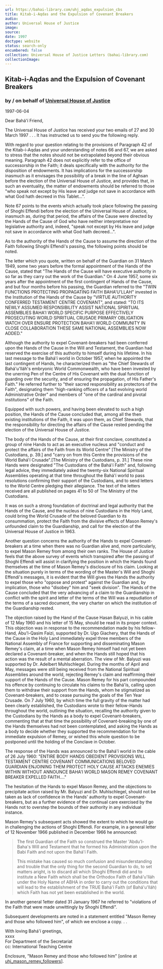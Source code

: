 ```yaml
---
url: https://bahai-library.com/uhj_aqdas_expulsion_cbs
title: Kitab-i-Aqdas and the Expulsion of Covenant Breakers
audio: 
author: Universal House of Justice
image: 
source: 
date: 1997
doctype: website
status: search-only
encumbered: false
collection: Universal House of Justice Letters (bahai-library.com)
collectionImage: 
---
```



## Kitab-i-Aqdas and the Expulsion of Covenant Breakers

### by / on behalf of [Universal House of Justice](https://bahai-library.com/author/Universal+House+of+Justice)

1997-06-04


Dear Bahá'í Friend,

The Universal House of Justice has received your two emails of 27 and 30 March 1997 . . . It has instructed us to send you the following reply.

With regard to your question relating to the provisions of Paragraph 42 of the Kitab-i-Aqdas and your understanding of notes 66 and 67, we are asked to stress that the notes should not be extrapolated beyond their obvious meaning. Paragraph 42 does not explicitly refer to the office of successorship in the Faith; it deals specifically with the authority for the disposition of endowments. It has implications for the successorship inasmuch as it envisages the possibility of a break in the line of Aghsan before the election of the Universal House of Justice, and provides that, in such an eventuality, the matter of endowments should be referred to those "who speak not except by His leave and judge not save in accordance with what God hath decreed in this Tablet...".

Note 67 points to the events which actually took place following the passing of Shoghi Effendi before the election of the Universal House of Justice, inasmuch as, during that period, the affairs of the Cause were directed by the Hands of the Cause of God who have neither interpretative nor legislative authority and, indeed, "speak not except by His leave and judge not save in accordance with what God hath decreed...".

As to the authority of the Hands of the Cause to assume the direction of the Faith following Shoghi Effendi's passing, the following points should be noted.

The letter which you quote, written on behalf of the Guardian on 31 March 1949, some two years before the formal appointment of the Hands of the Cause, stated that "The Hands of the Cause will have executive authority in so far as they carry out the work of the Guardian." On 4 June 1957, some six years after the appointment of the first contingent of Hands of the Cause, and but four months before his passing, the Guardian referred to the "TWIN FUNCTIONS PROTECTING PROPAGATING FAITH BAHA'U'LLAH" invested in the Institution of the Hands of the Cause by "VIRTUE AUTHORITY CONFERRED TESTAMENT CENTRE COVENANT", and stated: "TO ITS NEWLY ASSUMED RESPONSIBILITY ASSIST NATIONAL SPIRITUAL ASSEMBLIES BAHA'I WORLD SPECIFIC PURPOSE EFFECTIVELY PROSECUTING WORLD SPIRITUAL CRUSADE PRIMARY OBLIGATION WATCH OVER ENSURE PROTECTION BAHA'I WORLD COMMUNITY IN CLOSE COLLABORATION THESE SAME NATIONAL ASSEMBLIES NOW ADDED."

Although the authority to expel Covenant-breakers had been conferred upon the Hands of the Cause in the Will and Testament, the Guardian had reserved the exercise of this authority to himself during his lifetime. In his last message to the Bahá'í world in October 1957, when he appointed the last contingent of Hands, he characterized them as "the Chief Stewards of Bahá'u'lláh's embryonic World Commonwealth, who have been invested by the unerring Pen of the Centre of His Covenant with the dual function of guarding over the security, and of ensuring the propagation, of His Father's Faith." He referred further to "their sacred responsibility as protectors of the Faith", designating them "high-ranking officers of a fast evolving world Administrative Order" and members of "one of the cardinal and pivotal institutions" of the Faith.

Equipped with such powers, and having been elevated to such a high position, the Hands of the Cause concluded that, among all the then existing institutions of the Faith, it was upon them, as Chief Stewards, that the responsibility for directing the affairs of the Cause rested pending the election of the Universal House of Justice.

The body of the Hands of the Cause, at their first conclave, constituted a group of nine Hands to act as an executive nucleus and "conduct and protect the affairs of the Faith from its World Centre" \[The Ministry of the Custodians, p. 39.\] and "carry on from this Centre the provisions of the World Bahá'í Crusade".\[The Ministry of the Custodians, p. 31.\] These nine Hands were designated "The Custodians of the Bahá'í Faith" and, following legal advice, they immediately asked the twenty-six National Spiritual Assemblies operating at that time throughout the Bahá'í world to pass resolutions confirming their support of the Custodians, and to send letters to the World Centre pledging their allegiance. The text of the letters received are all published on pages 41 to 50 of The Ministry of the Custodians.

It was on such a strong foundation of doctrinal and legal authority that the Hands of the Cause, and the nucleus of nine Custodians in the Holy Land, could bring the World Crusade of the beloved Guardian to its consummation, protect the Faith from the divisive effects of Mason Remey's unfounded claim to the Guardianship, and call for the election of the Universal House of Justice in 1963.

Another question concerns the authority of the Hands to expel Covenant-breakers at a time when there was no Guardian alive and, more particularly, to expel Mason Remey from among their own ranks. The House of Justice feels that the above survey of events which transpired after the passing of Shoghi Effendi will assist in clarifying the position in which the Hands found themselves at the time of Mason Remey's disclosure of his claim. Looking at the situation purely in terms of the wording of the Master's Will and Shoghi Effendi's messages, it is evident that the Will gives the Hands the authority to expel those who "oppose and protest" against the Guardian and, by implication, those who "disobey" him and "seek division". The Hands of the Cause concluded that the very advancing of a claim to the Guardianship in conflict with the spirit and letter of the terms of the Will was a repudiation of the terms of a sacred document, the very charter on which the institution of the Guardianship rested.

The objection raised by the Hand of the Cause Hasan Balyuzi, in his cable of 12 May 1960 and his letter of 15 May, should be read in its proper context. This objection was in response to the recommendation made by his fellow-Hand, Abu'l-Qasim Faizi, supported by Dr. Ugo Giachery, that the Hands of the Cause in the Holy Land immediately expel three members of the National Assembly of France for supporting and disseminating Mason Remey's claim, at a time when Mason Remey himself had not yet been declared a Covenant-breaker, and when the Hands still hoped that his action was the result of a mental aberration. The view of Mr. Balyuzi was supported by Dr. Adelbert Muhlschlegel. During the months of April and May, messages were still being received from the National Spiritual Assemblies around the world, rejecting Remey's claim and reaffirming their support of the Hands of the Cause. Mason Remey for his part compounded his offence by continuing to circulate his claims to the Bahá'ís, calling upon them to withdraw their support from the Hands, whom he stigmatized as Covenant-breakers, and to cease pursuing the goals of the Ten Year Crusade. On 7 July 1960, by which time the full gravity of the matter had been clearly established, the Custodians wrote to their fellow-Hands throughout the world, outlining the situation, recalling the authority given to the Custodians by the Hands as a body to expel Covenant-breakers, commenting that at that time the possibility of Covenant-breaking by one of the Hands themselves had not been contemplated, and asking the Hands as a body to decide whether they supported the recommendation for the immediate expulsion of Remey, or wished this whole question to be postponed until the holding of the Conclave in October.

The response of the Hands was announced to the Bahá'í world in the cable of 26 July 1960: "ENTIRE BODY HANDS OBEDIENT PROVISIONS WILL TESTAMENT CENTRE COVENANT COMMUNICATIONS BELOVED GUARDIAN ENJOINING THEM PROTECT HOLY CAUSE ATTACKS ENEMIES WITHIN WITHOUT ANNOUNCE BAHA'I WORLD MASON REMEY COVENANT BREAKER EXPELLED FAITH...."

The hesitation of the Hands to expel Mason Remey, and the objections to precipitate action raised by Mr. Balyuzi and Dr. Muhlschlegel, should not be taken as lack of confidence in the Hands' authority to expel Covenant-breakers, but as a further evidence of the continual care exercised by the Hands not to overstep the bounds of their authority in any individual instance.

Mason Remey's subsequent acts showed the extent to which he would go in challenging the actions of Shoghi Effendi. For example, in a general letter of 12 November 1966 published in December 1966 he announced:

> The first Guardian of the Faith so construed the Master 'Abdu'l- Baha's Will and Testament that he formed his Administration upon the Babi Faith and not upon the Bahá'í Faith.
> 
> This mistake has caused so much confusion and misunderstanding and trouble that the only thing for the second Guardian to do, to set matters aright, is to discard all which Shoghi Effendi did and to institute a New Faith which shall be the Orthodox Faith of Bahá'u'lláh under the Holy Name of ABHA in order to carry out the conditions that will lead to the establishment of the TRUE Bahá'í Faith (of Bahá'u'lláh) which Faith has not yet been established in the world.

In another general 1etter dated 31 January 1967 he referred to "violations of the Faith that were made unwittingly by Shoghi Effendi".

Subsequent developments are noted in a statement entitled "Mason Remey and those who followed him", of which we enclose a copy. . .

With loving Bahá'í greetings,  
xxxx  
For Department of the Secretariat  
cc: International Teaching Centre

Enclosure, "Mason Remey and those who followed him" \[online at [uhj\_mason\_remey_followers](http://bahai-library.com/uhj_mason_remey_followers)\].